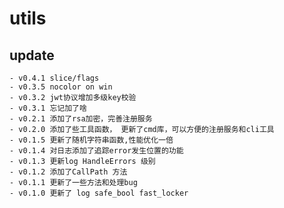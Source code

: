 # utils


## update

    - v0.4.1 slice/flags
    - v0.3.5 nocolor on win
    - v0.3.2 jwt协议增加多级key校验
    - v0.3.1 忘记加了啥
    - v0.2.1 添加了rsa加密，完善注册服务 
    - v0.2.0 添加了些工具函数， 更新了cmd库，可以方便的注册服务和cli工具
    - v0.1.5 更新了随机字符串函数,性能优化一倍
    - v0.1.4 对日志添加了追踪error发生位置的功能
    - v0.1.3 更新log HandleErrors 级别
    - v0.1.2 添加了CallPath 方法
    - v0.1.1 更新了一些方法和处理bug
    - v0.1.0 更新了 log safe_bool fast_locker

